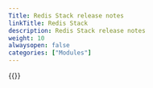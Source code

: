 ```yaml
---
Title: Redis Stack release notes
linkTitle: Redis Stack
description: Redis Stack release notes
weight: 10
alwaysopen: false
categories: ["Modules"]
---
```


{{<table-children columnNames="Version&nbsp;(Release&nbsp;date)&nbsp;,Major&nbsp;changes" columnSources="LinkTitle,Description" enableLinks="LinkTitle">}}
